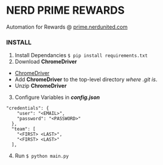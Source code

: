 # NERD PRIME REWARDS
Automation for Rewards @ [prime.nerdunited.com](https://www.prime.nerdunited.com)
### INSTALL
1. Install Dependancies 
`$ pip install requirements.txt`
2. Download **ChromeDriver**
  - [ChromeDriver](https://chromedriver.chromium.org/downloads)
  - Add **ChromeDriver** to the top-level directory *where .git is*.
  - Unzip **ChromeDriver**

3. Configure Variables in ***config.json***

```
"credentials": {
    "user": "<EMAIL>",
    "password": "<PASSWORD>"
  },
  "team": [
    "<FIRST> <LAST>",
    "<FIRST> <LAST>"
  ],
```
4. Run `$ python main.py`